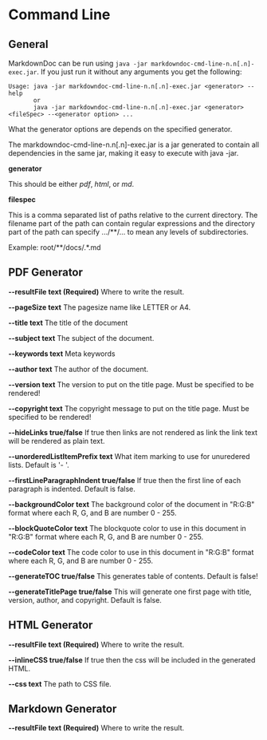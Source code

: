 # Command Line

## General

MarkdownDoc can be run using `java -jar markdowndoc-cmd-line-n.n[.n]-exec.jar`. If you just run it
without any arguments you get the following:

    Usage: java -jar markdowndoc-cmd-line-n.n[.n]-exec.jar <generator> --help
           or
           java -jar markdowndoc-cmd-line-n.n[.n]-exec.jar <generator> <fileSpec> --<generator option> ...

What the generator options are depends on the specified generator.

The markdowndoc-cmd-line-n.n[.n]-exec.jar is a jar generated to contain all dependencies in the same jar,
making it easy to execute with java -jar.

__generator__

This should be either _pdf_, _html_, or _md_.

__filespec__

This is a comma separated list of paths relative to the current directory. The filename
part of the path can contain regular expressions and the directory part of the path can
specify .../**/... to mean any levels of subdirectories. 

Example: root/**/docs/.*.md

## PDF Generator

__--resultFile text (Required)__
    Where to write the result.

__--pageSize text__
    The pagesize name like LETTER or A4.

__--title text__
    The title of the document

__--subject text__
    The subject of the document. 

__--keywords text__
    Meta keywords 

__--author text__
    The author of the document. 

__--version text__
    The version to put on the title page. Must be specified 
    to be rendered! 

__--copyright text__
    The copyright message to put on the title page. Must be 
    specified to be rendered! 

__--hideLinks true/false__
    If true then links are not rendered as link the link text 
    will be rendered as plain text. 

__--unorderedListItemPrefix text__
    What item marking to use for unuredered lists. Default is 
    '- '. 

__--firstLineParagraphIndent true/false__
    If true then the first line of each paragraph is indented. 
    Default is false. 

__--backgroundColor text__
    The background color of the document in "R:G:B" format where 
    each R, G, and B are number 0 - 255. 

__--blockQuoteColor text__
    The blockquote color to use in this document in "R:G:B" 
    format where each R, G, and B are number 0 - 255. 

__--codeColor text__
    The code color to use in this document in "R:G:B" format 
    where each R, G, and B are number 0 - 255. 

__--generateTOC true/false__
    This generates table of contents. Default is false! 

__--generateTitlePage true/false__
    This will generate one first page with title, version, author, 
    and copyright. Default is false. 


## HTML Generator

__--resultFile text (Required)__
    Where to write the result. 

__--inlineCSS true/false__
    If true then the css will be included in the generated HTML.     

__--css text__
    The path to CSS file. 
    
## Markdown Generator

__--resultFile text (Required)__
    Where to write the result. 


